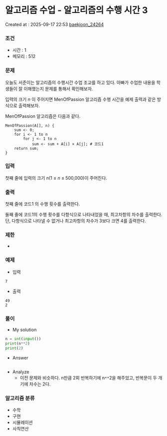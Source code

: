 # 알고리즘 수업 - 알고리즘의 수행 시간 3
Created at : 2025-09-17 22:53
[baekjoon_24264](https://www.acmicpc.net/problem/24264)
### 조건
- 시간 : 1
- 메모리 : 512
### 문제
오늘도 서준이는 알고리즘의 수행시간 수업 조교를 하고 있다. 아빠가 수업한 내용을 학생들이 잘 이해했는지 문제를 통해서 확인해보자.

입력의 크기 _n_ 이 주어지면 MenOfPassion 알고리즘 수행 시간을 예제 출력과 같은 방식으로 출력해보자.

MenOfPassion 알고리즘은 다음과 같다.
```
MenOfPassion(A[], n) {
    sum <- 0;
    for i <- 1 to n
        for j <- 1 to n
            sum <- sum + A[i] × A[j]; # 코드1
    return sum;
}
```
### 입력
첫째 줄에 입력의 크기 _n_(1 ≤ _n_ ≤ 500,000)이 주어진다.
### 출력
첫째 줄에 코드1 의 수행 횟수를 출력한다.

둘째 줄에 코드1의 수행 횟수를 다항식으로 나타내었을 때, 최고차항의 차수를 출력한다. 단, 다항식으로 나타낼 수 없거나 최고차항의 차수가 3보다 크면 4를 출력한다.
### 제한
- 
### 예제
- 입력
```
7
```
- 출력
```
49
2
``` 

### 풀이
- My solution
```python
n = int(input())
print(n**2)
print(2)
```

- Answer
```python

```

- Analyze
	- 이전 문제와 비슷하다. n만큼 2회 반복하기에 n`**`2을 해주었고, 반복문이 두 개기에 차수는 2다.
### 알고리즘 분류
- 수학
- 구현
- 시뮬레이션
- 사칙연산